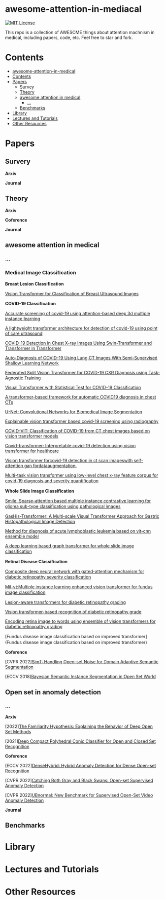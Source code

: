 # awesome-attention-in-mediacal

[![MIT License](https://img.shields.io/badge/license-MIT-green.svg)](https://opensource.org/licenses/MIT) 

This repo is a collection of AWESOME things about attention machnism in medical, including papers, code, etc. Feel free to star and fork.

# Contents
- [awesome-attention-in-medical](#awesome-attention-in-medical)
- [Contents](#contents)
- [Papers](#papers)
  - [Survey](#survey)
  - [Theory](#theory)
  - [awesome attention in medical](#awesome-attention-in-medical)
    - [...](#...)
  - [Benchmarks](#benchmarks)
- [Library](#library)
- [Lectures and Tutorials](#lectures-and-tutorials)
- [Other Resources](#other-resources)

# Papers
## Survery
**Arxiv**

**Journal**

## Theory

**Arxiv**

**Coference**

**Journal**


## awesome attention in medical

### ...

### Medical Image Classiﬁcation

**Breast Lesion Classiﬁcation**

[Vision Transformer for Classification of Breast Ultrasound Images](https://arxiv.org/abs/2110.14731) 

**COVID-19 Classiﬁcation**

[Accurate screening of covid-19 using attention-based deep 3d multiple instance learning](https://ieeexplore.ieee.org/stampPDF/getPDF.jsp?tp=&arnumber=9098062)

[A lightweight transformer architecture for detection of covid-19 using point of care ultrasound](https://arxiv.org/ftp/arxiv/papers/2105/2105.09913.pdf)

[COVID-19 Detection in Chest X-ray Images Using Swin-Transformer and Transformer in Transformer](https://arxiv.org/abs/2110.08427)

[Auto-Diagnosis of COVID-19 Using Lung CT Images With Semi-Supervised Shallow Learning Network](https://ieeexplore.ieee.org/stamp/stamp.jsp?tp=&arnumber=9352732)

[Federated Split Vision Transformer for COVID-19 CXR Diagnosis using Task-Agnostic Training](https://openreview.net/pdf?id=Ggikq6Tdxch)

[Visual Transformer with Statistical Test for COVID-19 Classification](https://arxiv.org/abs/2107.05334)

[A transformer-based framework for automatic COVID19 diagnosis in chest CTs](https://openaccess.thecvf.com/content/ICCV2021W/MIA-COV19D/papers/Zhang_A_Transformer-Based_Framework_for_Automatic_COVID19_Diagnosis_in_Chest_CTs_ICCVW_2021_paper.pdf)

[U-Net: Convolutional Networks for Biomedical Image Segmentation](https://arxiv.org/abs/1505.04597)

[Explainable vision transformer based covid-19 screening using radiography](https://europepmc.org/backend/ptpmcrender.fcgi?accid=PMC8691725&blobtype=pdf)

[COVID-VIT: Classification of COVID-19 from CT chest images based on vision transformer models](https://arxiv.org/abs/2107.01682)

[Covid-transformer: Interpretable covid-19 detection using vision transformer for healthcare](https://europepmc.org/backend/ptpmcrender.fcgi?accid=PMC8583247&blobtype=pdf)

[Vision transformer forcovid-19 detection in ct scan imageswith self-attention gan fordataaugmentation.](https://www.researchgate.net/publication/354506498_COViT-GAN_Vision_Transformer_forCOVID-19_Detection_in_CT_Scan_Imageswith_Self-Attention_GAN_for_Data_Augmentation)

[Multi-task vision transformer using low-level chest x-ray feature corpus for covid-19 diagnosis and severity quantiﬁcation](https://www.sciencedirect.com/science/article/pii/S1361841521003443)

**Whole Slide Image Classiﬁcation**

[Smile: Sparse-attention based multiple instance contrastive learning for glioma sub-type classiﬁcation using pathological images](https://proceedings.mlr.press/v156/lu21a/lu21a.pdf)

[GasHis-Transformer: A Multi-scale Visual Transformer Approach for Gastric Histopathological Image Detection](https://arxiv.org/abs/2104.14528)

[Method for diagnosis of acute lymphoblastic leukemia based on vit-cnn ensemble model](https://www.hindawi.com/journals/cin/2021/7529893/)

[A deep learning based graph transformer for whole slide image classiﬁcation](https://www.medrxiv.org/content/10.1101/2021.10.15.21265060v1)

**Retinal Disease Classiﬁcation**

[Composite deep neural network with gated-attention mechanism for diabetic retinopathy severity classiﬁcation](https://link.springer.com/content/pdf/10.1007/s12652-020-02727-z.pdf)

[Mil-vt:Multiple instance learning enhanced vision transformer for fundus image classiﬁcation](https://arxiv.org/abs/2006.14673)

[Lesion-aware transformers for diabetic retinopathy grading](https://openaccess.thecvf.com/content/CVPR2021/supplemental/Sun_Lesion-Aware_Transformers_for_CVPR_2021_supplemental.pdf)

[Vision transformer-based recognition of diabetic retinopathy grade](https://worldscientific.com/doi/10.1142/S1793545822500092)

[Encoding retina image to words using ensemble of vision transformers for diabetic retinopathy grading](https://pubmed.ncbi.nlm.nih.gov/34693536/)

[Fundus disease image classiﬁcation based on improved transformer](Fundus disease image classiﬁcation based on improved transformer)


**Coference**

[CVPR 2022][SimT: Handling Open-set Noise for Domain Adaptive Semantic Segmentation](https://arxiv.org/abs/2203.15202)

[ECCV 2018][Bayesian Semantic Instance Segmentation in Open Set World](https://arxiv.org/abs/1806.00911)

## Open set in anomaly detection

### ...

**Arxiv**

[2022][The Familiarity Hypothesis: Explaining the Behavior of Deep Open Set Methods](https://arxiv.org/abs/2203.02486)

[2021][Deep Compact Polyhedral Conic Classifier for Open and Closed Set Recognition](https://arxiv.org/abs/2102.12570)

**Coference**

[ECCV 2022][DenseHybrid: Hybrid Anomaly Detection for Dense Open-set Recognition](https://arxiv.org/abs/2207.02606)

[CVPR 2022][Catching Both Gray and Black Swans: Open-set Supervised Anomaly Detection](https://arxiv.org/abs/2203.14506)

[CVPR 2022][UBnormal: New Benchmark for Supervised Open-Set Video Anomaly Detection](https://arxiv.org/abs/2111.08644)

**Journal**


## Benchmarks

# Library

# Lectures and Tutorials

# Other Resources
